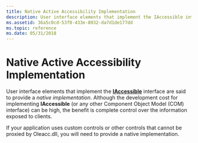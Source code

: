 ```yaml
---
title: Native Active Accessibility Implementation
description: User interface elements that implement the IAccessible interface are said to provide a native implementation.
ms.assetid: 36a5c0cd-53f0-433e-8932-da7d1de177dd
ms.topic: reference
ms.date: 05/31/2018
---
```


# Native Active Accessibility Implementation

User interface elements that implement the [**IAccessible**](/windows/desktop/api/oleacc/nn-oleacc-iaccessible) interface are said to provide a *native implementation*. Although the development cost for implementing **IAccessible** (or any other Component Object Model (COM) interface) can be high, the benefit is complete control over the information exposed to clients.

If your application uses custom controls or other controls that cannot be proxied by Oleacc.dll, you will need to provide a native implementation.

 

 




